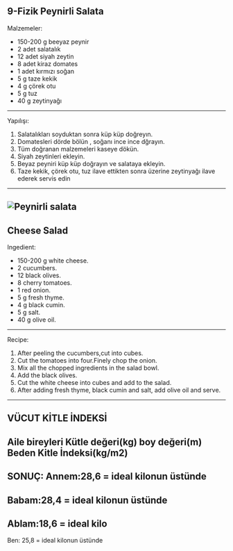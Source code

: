  9-Fizik
Peynirli Salata
---
Malzemeler:
+ 150-200 g beeyaz peynir
+ 2 adet salatalık
+ 12 adet siyah zeytin
+ 8 adet kiraz domates
+ 1 adet kırmızı soğan
+ 5 g taze kekik
+ 4 g çörek otu
+  5 g tuz
+ 40 g zeytinyağı
---
Yapılışı:
1. Salatalıkları soyduktan sonra küp küp doğreyın.
2. Domatesleri  dörde bölün , soğanı ince ince dğrayın.
3. Tüm doğranan malzemeleri kaseye dökün.
4. Siyah zeytinleri ekleyin.
5. Beyaz peyniri küp küp doğrayın ve salataya ekleyin.
6. Taze kekik, çörek otu, tuz ilave ettikten sonra üzerine zeytinyağı ilave ederek servis edin
---
![Peynirli salata](https://cdn.kisikates.com.tr/image-cache/cache/recipe_main_image_large/https---cdn.kisikates.com.tr/recipe-media/cbd3f1aaff1c5f76f27bd4b8d96486c4ef685bf3.jpeg)
---
Cheese Salad
---
Ingedient:
+ 150-200 g white cheese.
+ 2 cucumbers.
+ 12 black olives.
+ 8 cherry tomatoes.
+ 1 red onion.
+ 5 g fresh thyme.
+ 4 g black cumin.
+ 5 g salt.
+ 40 g olive oil.
---
Recipe:
1. After peeling the cucumbers,cut into cubes.
2. Cut the tomatoes into four.Finely chop the onion.
3. Mix all the chopped ingredients in the  salad bowl.
4. Add the black olives.
5. Cut the white cheese into cubes and add to the salad.
6. After adding fresh thyme, black cumin and salt, add olive oil and serve.
---
VÜCUT KİTLE İNDEKSİ 
---
Aile bireyleri Kütle değeri(kg) boy değeri(m) Beden Kitle İndeksi(kg/m2)
---
**SONUÇ**:
Annem:28,6 = ideal kilonun üstünde
---
Babam:28,4 = ideal kilonun üstünde
---
Ablam:18,6 = ideal kilo
---
Ben: 25,8 = ideal kilonun üstünde
